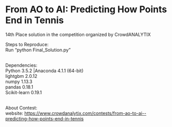 # From AO to AI: Predicting How Points End in Tennis
14th Place solution in the competition organized by CrowdANALYTIX <br />

Steps to Reproduce:<br />
Run “python Final_Solution.py”<br /><br />

Dependencies:<br />
Python 3.5.2 |Anaconda 4.1.1 (64-bit) <br />
lightgbm 2.0.12 <br />
numpy 1.13.3 <br />
pandas 0.18.1<br />
Scikit-learn 0.19.1 <br /><br />

About Contest:<br />
website: https://www.crowdanalytix.com/contests/from-ao-to-ai--predicting-how-points-end-in-tennis<br />
